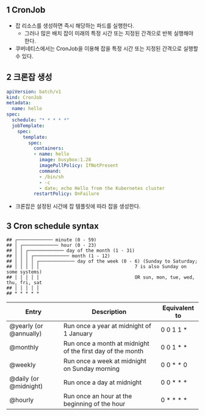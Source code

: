 ## 1 CronJob

- 잡 리소스를 생성하면 즉시 해당하는 파드를 실행한다.
	- 그러나 많은 배치 잡이 미래의 특정 시간 또는 지정된 간격으로 반복 실행해야 한다.
- 쿠버네티스에서는 CronJob을 이용해 잡을 특정 시간 또는 지정된 간격으로 실행할 수 있다.



## 2 크론잡 생성

```yaml
apiVersion: batch/v1
kind: CronJob
metadata:
  name: hello
spec:
  schedule: "* * * * *"
  jobTemplate:
    spec:
      template:
        spec:
          containers:
          - name: hello
            image: busybox:1.28
            imagePullPolicy: IfNotPresent
            command:
            - /bin/sh
            - -c
            - date; echo Hello from the Kubernetes cluster
          restartPolicy: OnFailure
```

- 크론잡은 설정된 시간에 잡 템플릿에 따라 잡을 생성한다.



## 3 Cron schedule syntax

```
## ┌───────────── minute (0 - 59)
## │ ┌───────────── hour (0 - 23)
## │ │ ┌───────────── day of the month (1 - 31)
## │ │ │ ┌───────────── month (1 - 12)
## │ │ │ │ ┌───────────── day of the week (0 - 6) (Sunday to Saturday;
## │ │ │ │ │                                   7 is also Sunday on some systems)
## │ │ │ │ │                                   OR sun, mon, tue, wed, thu, fri, sat
## │ │ │ │ │
## * * * * *
```

| Entry                  | Description                                                | Equivalent to |
| ---------------------- | ---------------------------------------------------------- | ------------- |
| @yearly (or @annually) | Run once a year at midnight of 1 January                   | 0 0 1 1 *     |
| @monthly               | Run once a month at midnight of the first day of the month | 0 0 1 * *     |
| @weekly                | Run once a week at midnight on Sunday morning              | 0 0 * * 0     |
| @daily (or @midnight)  | Run once a day at midnight                                 | 0 0 * * *     |
| @hourly                | Run once an hour at the beginning of the hour              | 0 * * * *     |